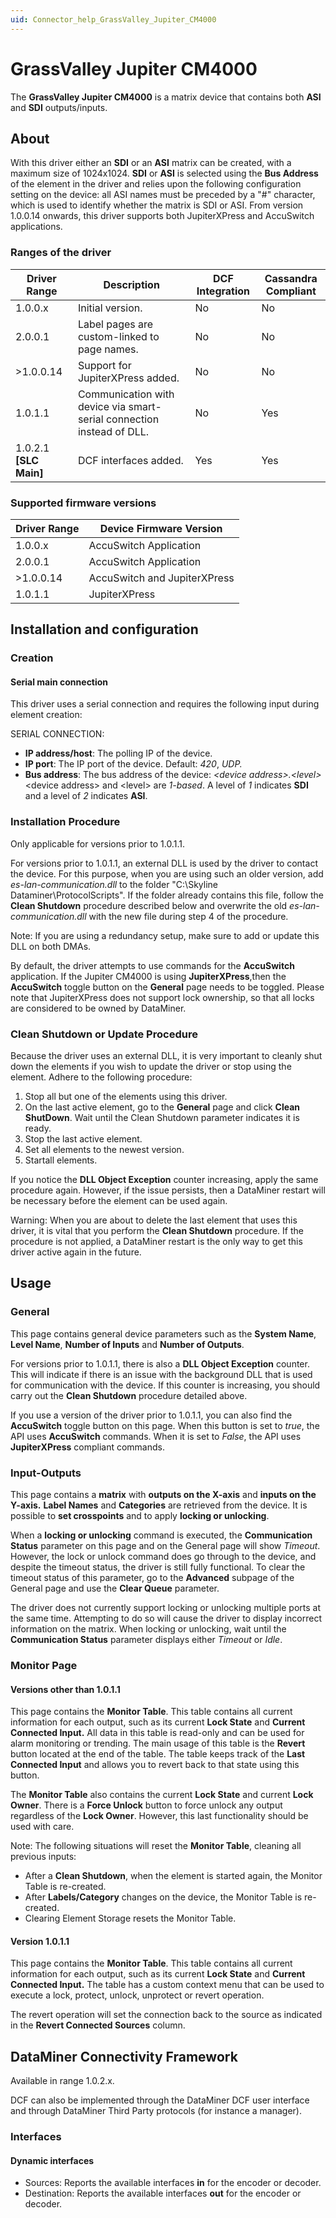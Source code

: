 ```yaml
---
uid: Connector_help_GrassValley_Jupiter_CM4000
---
```


# GrassValley Jupiter CM4000

The **GrassValley Jupiter CM4000** is a matrix device that contains both **ASI** and **SDI** outputs/inputs.

## About

With this driver either an **SDI** or an **ASI** matrix can be created, with a maximum size of 1024x1024. **SDI** or **ASI** is selected using the **Bus Address** of the element in the driver and relies upon the following configuration setting on the device: all ASI names must be preceded by a "#" character, which is used to identify whether the matrix is SDI or ASI. From version 1.0.0.14 onwards, this driver supports both JupiterXPress and AccuSwitch applications.

### Ranges of the driver

| **Driver Range**         | **Description**                                                       | **DCF Integration** | **Cassandra Compliant** |
|--------------------------|-----------------------------------------------------------------------|---------------------|-------------------------|
| 1.0.0.x                  | Initial version.                                                      | No                  | No                      |
| 2.0.0.1                  | Label pages are custom-linked to page names.                          | No                  | No                      |
| \>1.0.0.14               | Support for JupiterXPress added.                                      | No                  | No                      |
| 1.0.1.1                  | Communication with device via smart-serial connection instead of DLL. | No                  | Yes                     |
| 1.0.2.1 **\[SLC Main\]** | DCF interfaces added.                                                 | Yes                 | Yes                     |

### Supported firmware versions

| **Driver Range** | **Device Firmware Version**  |
|------------------|------------------------------|
| 1.0.0.x          | AccuSwitch Application       |
| 2.0.0.1          | AccuSwitch Application       |
| \>1.0.0.14       | AccuSwitch and JupiterXPress |
| 1.0.1.1          | JupiterXPress                |

## Installation and configuration

### Creation

#### Serial main connection

This driver uses a serial connection and requires the following input during element creation:

SERIAL CONNECTION:

- **IP address/host**: The polling IP of the device.
- **IP port**: The IP port of the device. Default: *420*, *UDP.*
- **Bus address**: The bus address of the device: *\<device address\>.\<level\>*\<device address\> and \<level\> are *1-based*. A level of *1* indicates **SDI** and a level of *2* indicates **ASI**.

### Installation Procedure

Only applicable for versions prior to 1.0.1.1.

For versions prior to 1.0.1.1, an external DLL is used by the driver to contact the device. For this purpose, when you are using such an older version, add *es-lan-communication.dll* to the folder "C:\Skyline Dataminer\ProtocolScripts". If the folder already contains this file, follow the **Clean Shutdown** procedure described below and overwrite the old *es-lan-communication.dll* with the new file during step 4 of the procedure.

Note: If you are using a redundancy setup, make sure to add or update this DLL on both DMAs.

By default, the driver attempts to use commands for the **AccuSwitch** application. If the Jupiter CM4000 is using **JupiterXPress**,then the **AccuSwitch** toggle button on the **General** page needs to be toggled. Please note that JupiterXPress does not support lock ownership, so that all locks are considered to be owned by DataMiner.

### Clean Shutdown or Update Procedure

Because the driver uses an external DLL, it is very important to cleanly shut down the elements if you wish to update the driver or stop using the element. Adhere to the following procedure:

1.  Stop all but one of the elements using this driver.
2.  On the last active element, go to the **General** page and click **Clean ShutDown**. Wait until the Clean Shutdown parameter indicates it is ready.
3.  Stop the last active element.
4.  Set all elements to the newest version.
5.  Startall elements.

If you notice the **DLL Object Exception** counter increasing, apply the same procedure again. However, if the issue persists, then a DataMiner restart will be necessary before the element can be used again.

Warning: When you are about to delete the last element that uses this driver, it is vital that you perform the **Clean Shutdown** procedure. If the procedure is not applied, a DataMiner restart is the only way to get this driver active again in the future.

## Usage

### General

This page contains general device parameters such as the **System Name**, **Level Name**, **Number of Inputs** and **Number of Outputs**.

For versions prior to 1.0.1.1, there is also a **DLL Object Exception** counter. This will indicate if there is an issue with the background DLL that is used for communication with the device. If this counter is increasing, you should carry out the **Clean Shutdown** procedure detailed above.

If you use a version of the driver prior to 1.0.1.1, you can also find the **AccuSwitch** toggle button on this page. When this button is set to *true*, the API uses **AccuSwitch** commands. When it is set to *False*, the API uses **JupiterXPress** compliant commands.

### Input-Outputs

This page contains a **matrix** with **outputs on the X-axis** and **inputs on the Y-axis.** **Label Names** and **Categories** are retrieved from the device. It is possible to **set crosspoints** and to apply **locking or unlocking**.

When a **locking or unlocking** command is executed, the **Communication Status** parameter on this page and on the General page will show *Timeout*. However, the lock or unlock command does go through to the device, and despite the timeout status, the driver is still fully functional. To clear the timeout status of this parameter, go to the **Advanced** subpage of the General page and use the **Clear Queue** parameter.

The driver does not currently support locking or unlocking multiple ports at the same time. Attempting to do so will cause the driver to display incorrect information on the matrix. When locking or unlocking, wait until the **Communication Status** parameter displays either *Timeout* or *Idle*.

### Monitor Page

#### Versions other than 1.0.1.1

This page contains the **Monitor Table**. This table contains all current information for each output, such as its current **Lock State** and **Current Connected Input.** All data in this table is read-only and can be used for alarm monitoring or trending. The main usage of this table is the **Revert** button located at the end of the table. The table keeps track of the **Last Connected Input** and allows you to revert back to that state using this button.

The **Monitor Table** also contains the current **Lock State** and current **Lock Owner**. There is a **Force Unlock** button to force unlock any output regardless of the **Lock Owner**. However, this last functionality should be used with care.

Note: The following situations will reset the **Monitor Table**, cleaning all previous inputs:

- After a **Clean Shutdown**, when the element is started again, the Monitor Table is re-created.
- After **Labels/Category** changes on the device, the Monitor Table is re-created.
- Clearing Element Storage resets the Monitor Table.

#### Version 1.0.1.1

This page contains the **Monitor Table**. This table contains all current information for each output, such as its current **Lock State** and **Current Connected Input.** The table has a custom context menu that can be used to execute a lock, protect, unlock, unprotect or revert operation.

The revert operation will set the connection back to the source as indicated in the **Revert Connected Sources** column.

## DataMiner Connectivity Framework

Available in range 1.0.2.x.

DCF can also be implemented through the DataMiner DCF user interface and through DataMiner Third Party protocols (for instance a manager).

### Interfaces

#### Dynamic interfaces

- Sources: Reports the available interfaces **in** for the encoder or decoder.
- Destination: Reports the available interfaces **out** for the encoder or decoder.
